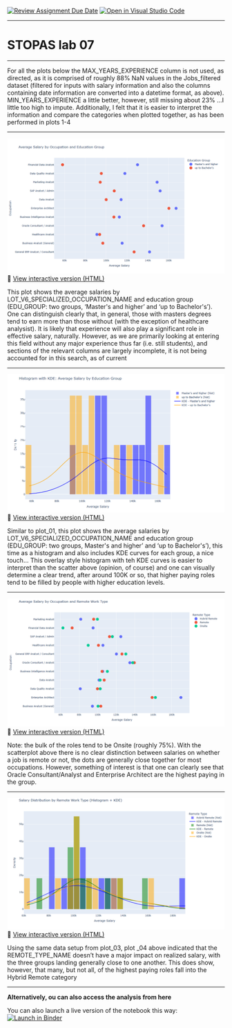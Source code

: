 [![Review Assignment Due Date](https://classroom.github.com/assets/deadline-readme-button-22041afd0340ce965d47ae6ef1cefeee28c7c493a6346c4f15d667ab976d596c.svg)](https://classroom.github.com/a/adq3qMON)
[![Open in Visual Studio Code](https://classroom.github.com/assets/open-in-vscode-2e0aaae1b6195c2367325f4f02e2d04e9abb55f0b24a779b69b11b9e10269abc.svg)](https://classroom.github.com/online_ide?assignment_repo_id=18917615&assignment_repo_type=AssignmentRepo)

___

# STOPAS lab 07
___

For all the plots below the MAX_YEARS_EXPERIENCE column is not used, as directed, as it is comprised of roughly 88% NaN values in the Jobs_filtered dataset (filtered for inputs with salary information and also the columns containing date information are converted into a datetime format, as above). MIN_YEARS_EXPERIENCE a little better, however, still missing about 23% ...I little too high to impute. Additionally, I felt that it is easier to interpret the information and compare the categories when plotted together, as has been performed in plots 1-4

___

![Plot 01](output/plot_01.png)  
🔗 [View interactive version (HTML)](output/plot_01.html)

This plot shows the average salaries by LOT_V6_SPECIALIZED_OCCUPATION_NAME and education group (EDU_GROUP: two groups, ‘Master's and higher’ and ‘up to Bachelor's’). One can distinguish clearly that, in general, those with masters degrees tend to earn more than those without (with the exception of healthcare analysist). It is likely that experience will also play a significant role in effective salary, naturally. However, as we are primarily looking at entering this field without any major experience thus far (i.e. still students), and sections of the relevant columns are largely incomplete, it is not being accounted for in this search, as of current

---

![Plot 02](output/plot_02.png)  
🔗 [View interactive version (HTML)](output/plot_02.html)

Similar to plot_01, this plot shows the average salaries by LOT_V6_SPECIALIZED_OCCUPATION_NAME and education group (EDU_GROUP: two groups, Master's and higher’ and ‘up to Bachelor's’), this time as a histogram and also includes KDE curves for each group, a nice touch... This overlay style histogram with teh KDE curves is easier to interpret than the scatter above (opinion, of course) and one can visually determine a clear trend, after around 100K or so, that higher paying roles tend to be filled by people with higher education levels.

___

![Plot 03](output/plot_03.png)  
🔗 [View interactive version (HTML)](output/plot_03.html)

Note: the bulk of the roles tend to be Onsite (roughly 75%). With the scatterplot above there is no clear distinction between salaries on whether a job is remote or not, the dots are generally close together for most occupations. However, something of interest is that one can clearly see that Oracle Consultant/Analyst and Enterprise Architect are the highest paying in the group.

---

![Plot 04](output/plot_04.png)  
🔗 [View interactive version (HTML)](output/plot_04.html)

Using the same data setup from plot_03, plot _04 above indicated that the REMOTE_TYPE_NAME doesn’t have a major impact on realized salary, with the three groups landing generally close to one another. This does show, however, that many, but not all, of the highest paying roles fall into the Hybrid Remote category

___

__Alternatively, ou can also access the analysis from here__

You can also launch a live version of the notebook this way:<br>
[![Launch in Binder](https://mybinder.org/badge_logo.svg)](https://mybinder.org/v2/gh/jtstopas/mod04-lab02-lab-binder-stopas/HEAD?filepath=STOPAS_mod04_lab02.ipynb)

